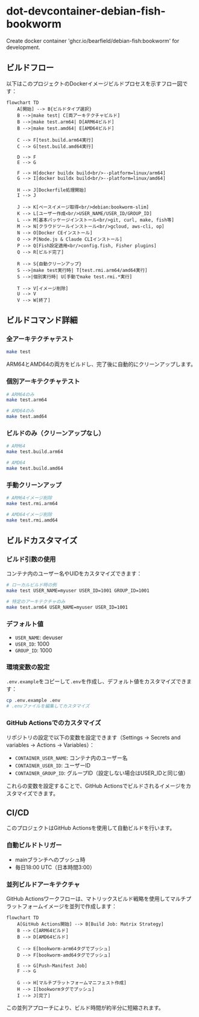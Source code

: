 # dot-devcontainer-debian-fish-bookworm
Create docker container 'ghcr.io/bearfield/debian-fish:bookworm' for development.

## ビルドフロー

以下はこのプロジェクトのDockerイメージビルドプロセスを示すフロー図です：

```mermaid
flowchart TD
    A[開始] --> B{ビルドタイプ選択}
    B -->|make test| C[両アーキテクチャビルド]
    B -->|make test.arm64| D[ARM64ビルド]
    B -->|make test.amd64| E[AMD64ビルド]
    
    C --> F[test.build.arm64実行]
    C --> G[test.build.amd64実行]
    
    D --> F
    E --> G
    
    F --> H[docker buildx build<br/>--platform=linux/arm64]
    G --> I[docker buildx build<br/>--platform=linux/amd64]
    
    H --> J[Dockerfile処理開始]
    I --> J
    
    J --> K[ベースイメージ取得<br/>debian:bookworm-slim]
    K --> L[ユーザー作成<br/>USER_NAME/USER_ID/GROUP_ID]
    L --> M[基本パッケージインストール<br/>git, curl, make, fish等]
    M --> N[クラウドツールインストール<br/>gcloud, aws-cli, op]
    N --> O[Docker CEインストール]
    O --> P[Node.js & Claude CLIインストール]
    P --> Q[Fish設定適用<br/>config.fish, Fisher plugins]
    Q --> R[ビルド完了]
    
    R --> S{自動クリーンアップ}
    S -->|make test実行時| T[test.rmi.arm64/amd64実行]
    S -->|個別実行時| U[手動でmake test.rmi.*実行]
    
    T --> V[イメージ削除]
    U --> V
    V --> W[終了]
```

## ビルドコマンド詳細

### 全アーキテクチャテスト
```bash
make test
```
ARM64とAMD64の両方をビルドし、完了後に自動的にクリーンアップします。

### 個別アーキテクチャテスト
```bash
# ARM64のみ
make test.arm64

# AMD64のみ
make test.amd64
```

### ビルドのみ（クリーンアップなし）
```bash
# ARM64
make test.build.arm64

# AMD64
make test.build.amd64
```

### 手動クリーンアップ
```bash
# ARM64イメージ削除
make test.rmi.arm64

# AMD64イメージ削除
make test.rmi.amd64
```

## ビルドカスタマイズ

### ビルド引数の使用
コンテナ内のユーザー名やUIDをカスタマイズできます：

```bash
# ローカルビルド時の例
make test USER_NAME=myuser USER_ID=1001 GROUP_ID=1001

# 特定のアーキテクチャのみ
make test.arm64 USER_NAME=myuser USER_ID=1001
```

### デフォルト値
- `USER_NAME`: devuser
- `USER_ID`: 1000
- `GROUP_ID`: 1000

### 環境変数の設定
`.env.example`をコピーして`.env`を作成し、デフォルト値をカスタマイズできます：

```bash
cp .env.example .env
# .envファイルを編集してカスタマイズ
```

### GitHub Actionsでのカスタマイズ
リポジトリの設定で以下の変数を設定できます（Settings → Secrets and variables → Actions → Variables）：

- `CONTAINER_USER_NAME`: コンテナ内のユーザー名
- `CONTAINER_USER_ID`: ユーザーID
- `CONTAINER_GROUP_ID`: グループID（設定しない場合はUSER_IDと同じ値）

これらの変数を設定することで、GitHub Actionsでビルドされるイメージをカスタマイズできます。

## CI/CD

このプロジェクトはGitHub Actionsを使用して自動ビルドを行います。

### 自動ビルドトリガー
- mainブランチへのプッシュ時
- 毎日18:00 UTC（日本時間3:00）

### 並列ビルドアーキテクチャ
GitHub Actionsワークフローは、マトリックスビルド戦略を使用してマルチプラットフォームイメージを並列で作成します：

```mermaid
flowchart TD
    A[GitHub Actions開始] --> B[Build Job: Matrix Strategy]
    B --> C[ARM64ビルド]
    B --> D[AMD64ビルド]
    
    C --> E[bookworm-arm64タグでプッシュ]
    D --> F[bookworm-amd64タグでプッシュ]
    
    E --> G[Push-Manifest Job]
    F --> G
    
    G --> H[マルチプラットフォームマニフェスト作成]
    H --> I[bookwormタグでプッシュ]
    I --> J[完了]
```

この並列アプローチにより、ビルド時間が約半分に短縮されます。